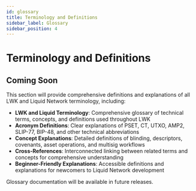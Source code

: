 ```yaml
---
id: glossary
title: Terminology and Definitions
sidebar_label: Glossary
sidebar_position: 4
---
```


# Terminology and Definitions

## Coming Soon

This section will provide comprehensive definitions and explanations of all LWK and Liquid Network terminology, including:

- **LWK and Liquid Terminology**: Comprehensive glossary of technical terms, concepts, and definitions used throughout LWK
- **Acronym Definitions**: Clear explanations of PSET, CT, UTXO, AMP2, SLIP-77, BIP-48, and other technical abbreviations
- **Concept Explanations**: Detailed definitions of blinding, descriptors, covenants, asset operations, and multisig workflows
- **Cross-References**: Interconnected linking between related terms and concepts for comprehensive understanding
- **Beginner-Friendly Explanations**: Accessible definitions and explanations for newcomers to Liquid Network development

Glossary documentation will be available in future releases.